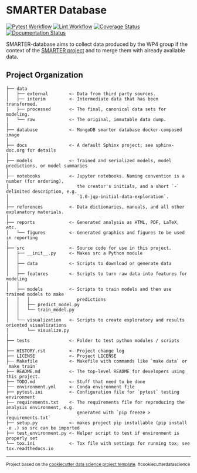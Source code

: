 SMARTER Database
==============================

[![Pytest Workflow](https://github.com/cnr-ibba/SMARTER-database/actions/workflows/pytest-workflow.yml/badge.svg)](https://github.com/cnr-ibba/SMARTER-database/actions/workflows/pytest-workflow.yml)
[![Lint Workflow](https://github.com/cnr-ibba/SMARTER-database/actions/workflows/lint-workflow.yml/badge.svg)](https://github.com/cnr-ibba/SMARTER-database/actions/workflows/lint-workflow.yml)
[![Coverage Status](https://coveralls.io/repos/github/cnr-ibba/SMARTER-database/badge.svg?branch=master)](https://coveralls.io/github/cnr-ibba/SMARTER-database?branch=master)
[![Documentation Status](https://readthedocs.org/projects/smarter-database/badge/?version=latest)](https://smarter-database.readthedocs.io/en/latest/?badge=latest)

SMARTER-database aims to collect data produced by the WP4 group if the context of
the [SMARTER project](https://www.smarterproject.eu/) and to merge them with
already available data.

Project Organization
--------------------

    ├── data
    │   ├── external        <- Data from third party sources.
    │   ├── interim         <- Intermediate data that has been transformed.
    │   ├── processed       <- The final, canonical data sets for modeling.
    │   └── raw             <- The original, immutable data dump.
    |
    ├── database            <- MongoDB smarter database docker-composed image
    │
    ├── docs                <- A default Sphinx project; see sphinx-doc.org for details
    │
    ├── models              <- Trained and serialized models, model predictions, or model summaries
    │
    ├── notebooks           <- Jupyter notebooks. Naming convention is a number (for ordering),
    │                          the creator's initials, and a short `-` delimited description, e.g.
    │                          `1.0-jqp-initial-data-exploration`.
    │
    ├── references          <- Data dictionaries, manuals, and all other explanatory materials.
    │
    ├── reports             <- Generated analysis as HTML, PDF, LaTeX, etc.
    │   └── figures         <- Generated graphics and figures to be used in reporting
    │
    ├── src                 <- Source code for use in this project.
    │   ├── __init__.py     <- Makes src a Python module
    │   │
    │   ├── data            <- Scripts to download or generate data
    │   │
    │   ├── features        <- Scripts to turn raw data into features for modeling
    │   │
    │   ├── models          <- Scripts to train models and then use trained models to make
    │   │   │                  predictions
    │   │   ├── predict_model.py
    │   │   └── train_model.py
    │   │
    │   └── visualization   <- Scripts to create exploratory and results oriented visualizations
    │       └── visualize.py
    |
    ├── tests               <- Folder to test python modules / scripts
    │
    ├── HISTORY.rst         <- Project change log
    ├── LICENSE             <- Project LICENSE
    ├── Makefile            <- Makefile with commands like `make data` or `make train`
    ├── README.md           <- The top-level README for developers using this project.
    ├── TODO.md             <- Stuff that need to be done
    ├── environment.yml     <- Conda environment file
    ├── pytest.ini          <- Configuration file for `pytest` testing environment
    ├── requirements.txt    <- The requirements file for reproducing the analysis environment, e.g.
    │                          generated with `pip freeze > requirements.txt`
    ├── setup.py            <- makes project pip installable (pip install -e .) so src can be imported
    ├── test_environment.py <- Helper script to test if environment is properly set
    └── tox.ini             <- Tox file with settings for running tox; see tox.readthedocs.io

--------

<p><small>Project based on the <a target="_blank" href="https://drivendata.github.io/cookiecutter-data-science/">cookiecutter data science project template</a>. #cookiecutterdatascience</small></p>
